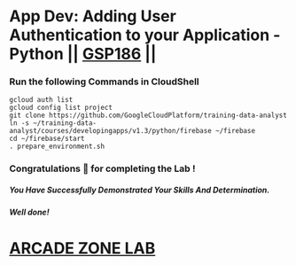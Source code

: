 # App Dev: Adding User Authentication to your Application - Python || [GSP186](https://www.cloudskillsboost.google/focuses/1071?parent=catalog) ||


### Run the following Commands in CloudShell

```
gcloud auth list
gcloud config list project
git clone https://github.com/GoogleCloudPlatform/training-data-analyst
ln -s ~/training-data-analyst/courses/developingapps/v1.3/python/firebase ~/firebase
cd ~/firebase/start
. prepare_environment.sh
```


### Congratulations 🎉 for completing the Lab !

##### *You Have Successfully Demonstrated Your Skills And Determination.*

#### *Well done!*


# [ARCADE ZONE LAB](https://www.youtube.com/@arcadezonelab)
